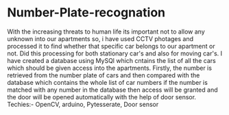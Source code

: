# Number-Plate-recognation
With the increasing threats to human life its important not to allow any unknown into our apartments so, i have used CCTV photages and processed it to find whether that specific
car belongs to our apartment or not.
Did this processing for both stationary car's and also for moving car's.
I have created a database using MySQl which cntains the list of all the cars which should be given access into the apartments.
Firstly, the number is retrieved from the number plate of cars and then compared with the database which contains the whole list of car numbers if the number is matched with any 
number in the database then access will be granted and the door will be opened automatically with the help of door sensor.
Techies:- OpenCV, arduino, Pytesserate, Door sensor
